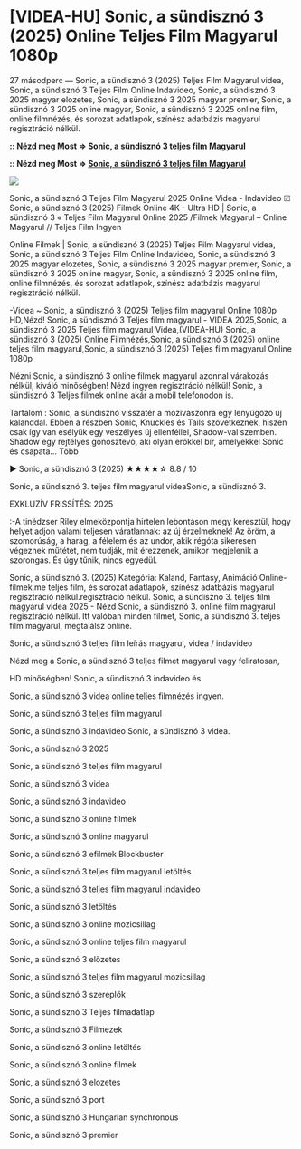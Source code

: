 # [VIDEA-HU] Sonic, a sündisznó 3 (2025) Online Teljes Film Magyarul 1080p

27 másodperc — Sonic, a sündisznó 3 (2025) Teljes Film Magyarul videa, Sonic, a sündisznó 3 Teljes Film Online Indavideo, Sonic, a sündisznó 3 2025 magyar elozetes, Sonic, a sündisznó 3 2025 magyar premier, Sonic, a sündisznó 3 2025 online magyar, Sonic, a sündisznó 3 2025 online film, online filmnézés, és sorozat adatlapok, színész adatbázis magyarul regisztráció nélkül.

**:: Nézd meg Most => [Sonic, a sündisznó 3 teljes film Magyarul](https://t.co/bsvUytE2Jq)**

**:: Nézd meg Most => [Sonic, a sündisznó 3 teljes film Magyarul](https://t.co/bsvUytE2Jq)**

<p dir="auto"><a href="https://t.co/bsvUytE2Jq" title="GITHUB" rel="nofollow"><img src="https://i.imgur.com/jhNGoEt.gif" style="max-width: 100%;"></a></p>

Sonic, a sündisznó 3 Teljes Film Magyarul 2025 Online Videa - Indavideo ☑ Sonic, a sündisznó 3 (2025) Filmek Online 4K - Ultra HD | Sonic, a sündisznó 3 « Teljes Film Magyarul Online 2025 /Filmek Magyarul – Online Magyarul // Teljes Film Ingyen

Online Filmek | Sonic, a sündisznó 3 (2025) Teljes Film Magyarul videa, Sonic, a sündisznó 3 Teljes Film Online Indavideo, Sonic, a sündisznó 3 2025 magyar elozetes, Sonic, a sündisznó 3 2025 magyar premier, Sonic, a sündisznó 3 2025 online magyar, Sonic, a sündisznó 3 2025 online film, online filmnézés, és sorozat adatlapok, színész adatbázis magyarul regisztráció nélkül.

-Videa ~ Sonic, a sündisznó 3 (2025) Teljes film magyarul Online 1080p HD,Nézd! Sonic, a sündisznó 3 Teljes film magyarul - VIDEA 2025,Sonic, a sündisznó 3 2025 Teljes film magyarul Videa,(VIDEA-HU) Sonic, a sündisznó 3 (2025) Online Filmnézés,Sonic, a sündisznó 3 (2025) online teljes film magyarul,Sonic, a sündisznó 3 (2025) Teljes film magyarul Online 1080p

Nézni Sonic, a sündisznó 3 online filmek magyarul azonnal várakozás nélkül, kiváló minőségben! Nézd ingyen regisztráció nélkül! Sonic, a sündisznó 3 Teljes filmek online akár a mobil telefonodon is.

Tartalom : Sonic, a sündisznó visszatér a mozivászonra egy lenyűgöző új kalanddal. Ebben a részben Sonic, Knuckles és Tails szövetkeznek, hiszen csak így van esélyük egy veszélyes új ellenféllel, Shadow-val szemben. Shadow egy rejtélyes gonosztevő, aki olyan erőkkel bír, amelyekkel Sonic és csapata… Több

▶️ Sonic, a sündisznó 3 (2025) ★★★★☆ 8.8 / 10

Sonic, a sündisznó 3. teljes film magyarul videaSonic, a sündisznó 3.

EXKLUZÍV FRISSÍTÉS: 2025

:-A tinédzser Riley elmeközpontja hirtelen lebontáson megy keresztül, hogy helyet adjon valami teljesen váratlannak: az új érzelmeknek! Az öröm, a szomorúság, a harag, a félelem és az undor, akik régóta sikeresen végeznek műtétet, nem tudják, mit érezzenek, amikor megjelenik a szorongás. És úgy tűnik, nincs egyedül.

Sonic, a sündisznó 3. (2025) Kategória: Kaland, Fantasy, Animáció Online-filmek.me teljes film, és sorozat adatlapok, színész adatbázis magyarul regisztráció nélkül.regisztráció nélkül. Sonic, a sündisznó 3. teljes film magyarul videa 2025 - Nézd Sonic, a sündisznó 3. online film magyarul regisztráció nélkül. Itt valóban minden filmet, Sonic, a sündisznó 3. teljes film magyarul, megtalálsz online.

Sonic, a sündisznó 3 teljes film leírás magyarul, videa / indavideo

Nézd meg a Sonic, a sündisznó 3 teljes filmet magyarul vagy feliratosan, 

HD minőségben! Sonic, a sündisznó 3 indavideo és 

Sonic, a sündisznó 3 videa online teljes filmnézés ingyen. 

Sonic, a sündisznó 3 teljes film magyarul 

Sonic, a sündisznó 3 indavideo Sonic, a sündisznó 3 videa.

Sonic, a sündisznó 3 2025

Sonic, a sündisznó 3 teljes film magyarul

Sonic, a sündisznó 3 videa

Sonic, a sündisznó 3 indavideo

Sonic, a sündisznó 3 online filmek

Sonic, a sündisznó 3 online magyarul

Sonic, a sündisznó 3 efilmek Blockbuster

Sonic, a sündisznó 3 teljes film magyarul letöltés

Sonic, a sündisznó 3 teljes film magyarul indavideo

Sonic, a sündisznó 3 letöltés

Sonic, a sündisznó 3 online mozicsillag

Sonic, a sündisznó 3 online teljes film magyarul

Sonic, a sündisznó 3 előzetes

Sonic, a sündisznó 3 teljes film magyarul mozicsillag

Sonic, a sündisznó 3 szereplők

Sonic, a sündisznó 3 Teljes filmadatlap

Sonic, a sündisznó 3 Filmezek

Sonic, a sündisznó 3 online letöltés

Sonic, a sündisznó 3 online filmek

Sonic, a sündisznó 3 elozetes

Sonic, a sündisznó 3 port

Sonic, a sündisznó 3 Hungarian synchronous

Sonic, a sündisznó 3 premier
